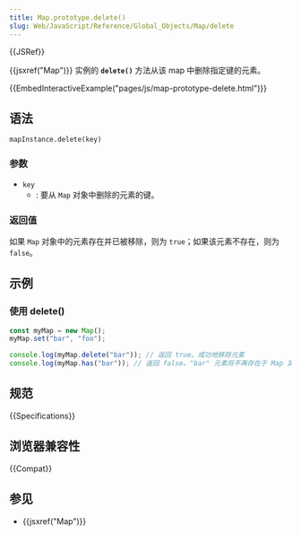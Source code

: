 ```yaml
---
title: Map.prototype.delete()
slug: Web/JavaScript/Reference/Global_Objects/Map/delete
---
```


{{JSRef}}

{{jsxref("Map")}} 实例的 **`delete()`** 方法从该 map 中删除指定键的元素。

{{EmbedInteractiveExample("pages/js/map-prototype-delete.html")}}

## 语法

```js-nolint
mapInstance.delete(key)
```

### 参数

- `key`
  - : 要从 `Map` 对象中删除的元素的键。

### 返回值

如果 `Map` 对象中的元素存在并已被移除，则为 `true`；如果该元素不存在，则为 `false`。

## 示例

### 使用 delete()

```js
const myMap = new Map();
myMap.set("bar", "foo");

console.log(myMap.delete("bar")); // 返回 true。成功地移除元素
console.log(myMap.has("bar")); // 返回 false。"bar" 元素将不再存在于 Map 实例中
```

## 规范

{{Specifications}}

## 浏览器兼容性

{{Compat}}

## 参见

- {{jsxref("Map")}}
